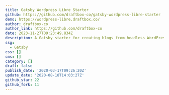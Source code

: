 ```yaml
---
title: Gatsby Wordpress Libre Starter
github: https://github.com/draftbox-co/gatsby-wordpress-libre-starter
demo: https://wordpress-libre.draftbox.co/
author: draftbox-co
author_link: https://github.com/draftbox-co
date: 2023-11-27T09:23:49.834Z
description: A Gatsby starter for creating blogs from headless WordPress CMS.
ssg:
  - Gatsby
css: []
cms: []
category: []
draft: false
publish_date: '2020-03-17T09:26:20Z'
update_date: '2020-08-18T14:03:27Z'
github_star: 22
github_fork: 11
---
```

